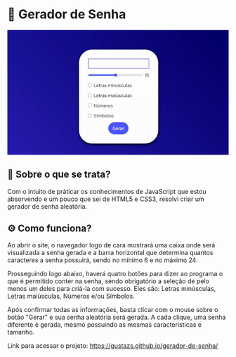 # 🔑 Gerador de Senha 

<div align="center">
    <img width="560" height="auto" src="src/to_readme/gerador-de-senha-interativo.gif">
</div>

## 🎯 Sobre o que se trata?
Com o intuito de práticar os conhecimentos de JavaScript que estou absorvendo e um pouco que sei de HTML5 e CSS3, resolvi criar um gerador de senha aleatória.

## ⚙️ Como funciona? 

Ao abrir o site, o navegador logo de cara mostrará uma caixa onde será visualizada a senha gerada e a barra horizontal que determina quantos caracteres a senha possuirá, sendo no mínimo 6 e no máximo 24.

Prosseguindo logo abaixo, haverá quatro botões para dizer ao programa o que é permitido conter na senha, sendo obrigatório a seleção de pelo menos um deles para criá-la com sucesso. Eles são: Letras minúsculas, Letras maiúsculas, Números e/ou Símbolos.

Após confirmar todas as informações, basta clicar com o mouse sobre o botão "Gerar" e sua senha aleatória será gerada. A cada clique, uma senha diferente é gerada, mesmo possuindo as mesmas características e tamanho.

Link para acessar o projeto: https://gustazs.github.io/gerador-de-senha/
